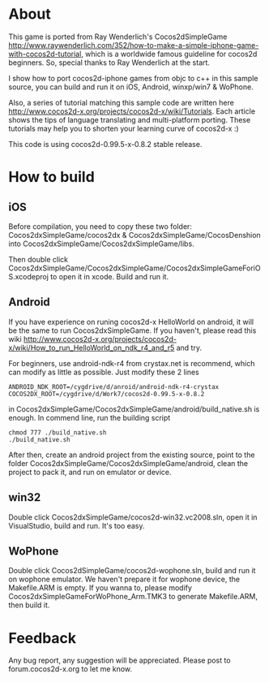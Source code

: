 About
===========
This game is ported from Ray Wenderlich's Cocos2dSimpleGame http://www.raywenderlich.com/352/how-to-make-a-simple-iphone-game-with-cocos2d-tutorial, which is a worldwide famous guideline for cocos2d beginners. So, special thanks to Ray Wenderlich at the start.

I show how to port cocos2d-iphone games from objc to c++ in this sample source, you can build and run it on iOS, Android, winxp/win7 & WoPhone.

Also, a series of tutorial matching this sample code are written here http://www.cocos2d-x.org/projects/cocos2d-x/wiki/Tutorials. Each article shows the tips of language translating and multi-platform porting. These tutorials may help you to shorten your learning curve of cocos2d-x :)

This code is using cocos2d-0.99.5-x-0.8.2 stable release.

How to build
===========

## iOS

Before compilation, you need to copy these two folder: Cocos2dxSimpleGame/cocos2dx & Cocos2dxSimpleGame/CocosDenshion into Cocos2dxSimpleGame/Cocos2dxSimpleGame/libs.

Then double click Cocos2dxSimpleGame/Cocos2dxSimpleGame/Cocos2dxSimpleGameForiOS.xcodeproj to open it in xcode. Build and run it.


## Android

If you have experience on runing cocos2d-x HelloWorld on android, it will be the same to run Cocos2dxSimpleGame. If you haven't, please read this wiki http://www.cocos2d-x.org/projects/cocos2d-x/wiki/How_to_run_HelloWorld_on_ndk_r4_and_r5 and try.

For beginners, use android-ndk-r4 from crystax.net is recommend, which can modify as little as possible. Just modify these 2 lines 
	
	ANDROID_NDK_ROOT=/cygdrive/d/anroid/android-ndk-r4-crystax
	COCOS2DX_ROOT=/cygdrive/d/Work7/cocos2d-0.99.5-x-0.8.2
	
in Cocos2dxSimpleGame/Cocos2dxSimpleGame/android/build_native.sh is enough.  In commend line, run the building script

	chmod 777 ./build_native.sh
	./build_native.sh

After then, create an android project from the existing source, point to the folder Cocos2dxSimpleGame/Cocos2dxSimpleGame/android, clean the project to pack it, and run on emulator or device.

## win32

Double click Cocos2dxSimpleGame/cocos2d-win32.vc2008.sln, open it in VisualStudio, build and run. It's too easy.

## WoPhone

Double click Cocos2dSimpleGame/cocos2d-wophone.sln, build and run it on wophone emulator. We haven't prepare it for wophone device, the Makefile.ARM is empty. If you wanna to, please modify Cocos2dxSimpleGameForWoPhone_Arm.TMK3 to generate Makefile.ARM, then build it.

Feedback
===========
Any bug report, any suggestion will be appreciated. Please post to forum.cocos2d-x.org to let me know. 

